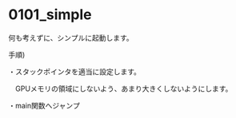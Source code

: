 # 0101_simple

何も考えずに、シンプルに起動します。

手順)

・スタックポインタを適当に設定します。

　GPUメモリの領域にしないよう、あまり大きくしないようにします。

・main関数へジャンプ
